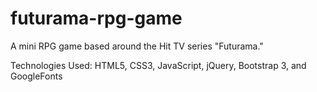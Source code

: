 # futurama-rpg-game

A mini RPG game based around the Hit TV series "Futurama."

Technologies Used: HTML5, CSS3, JavaScript, jQuery, Bootstrap 3, and GoogleFonts
